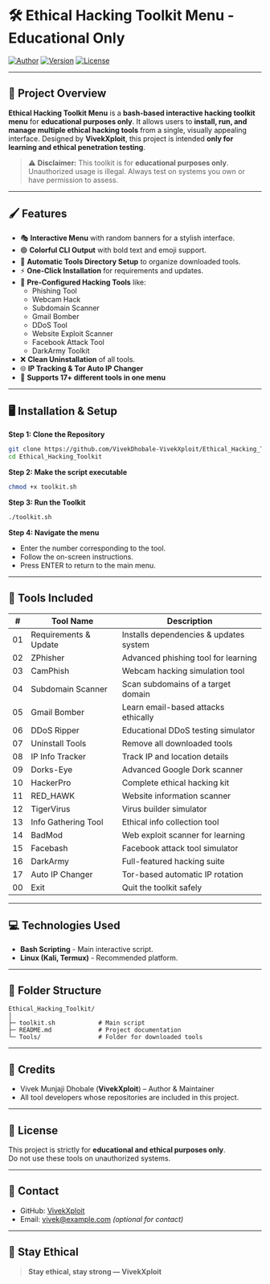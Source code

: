 # 🛠️ Ethical Hacking Toolkit Menu - Educational Only

[![Author](https://img.shields.io/badge/Author-VivekXploit-blue?style=for-the-badge)](https://github.com/VivekXploit)
[![Version](https://img.shields.io/badge/Version-V1.0-green?style=for-the-badge)](https://github.com/VivekXploit)
[![License](https://img.shields.io/badge/License-Educational-orange?style=for-the-badge)](https://github.com/VivekXploit)

---

## 🎨 Project Overview

**Ethical Hacking Toolkit Menu** is a **bash-based interactive hacking toolkit menu** for **educational purposes only**. It allows users to **install, run, and manage multiple ethical hacking tools** from a single, visually appealing interface. Designed by **VivekXploit**, this project is intended **only for learning and ethical penetration testing**.

> ⚠️ **Disclaimer:** This toolkit is for **educational purposes only**. Unauthorized usage is illegal. Always test on systems you own or have permission to assess.

---

## 🖌️ Features

- 🎭 **Interactive Menu** with random banners for a stylish interface.
- 🟢 **Colorful CLI Output** with bold text and emoji support.
- 📂 **Automatic Tools Directory Setup** to organize downloaded tools.
- ⚡ **One-Click Installation** for requirements and updates.
- 🔧 **Pre-Configured Hacking Tools** like:
  - Phishing Tool
  - Webcam Hack
  - Subdomain Scanner
  - Gmail Bomber
  - DDoS Tool
  - Website Exploit Scanner
  - Facebook Attack Tool
  - DarkArmy Toolkit
- ❌ **Clean Uninstallation** of all tools.
- 🌐 **IP Tracking & Tor Auto IP Changer**
- 🧰 **Supports 17+ different tools in one menu**

---

## 🖥️ Installation & Setup

**Step 1: Clone the Repository**
```bash
git clone https://github.com/VivekDhobale-VivekXploit/Ethical_Hacking_Toolkit.git
cd Ethical_Hacking_Toolkit
```

**Step 2: Make the script executable**
```bash
chmod +x toolkit.sh
```

**Step 3: Run the Toolkit**
```bash
./toolkit.sh
```

**Step 4: Navigate the menu**
- Enter the number corresponding to the tool.
- Follow the on-screen instructions.
- Press ENTER to return to the main menu.

---

## 🔧 Tools Included

| #  | Tool Name | Description |
|----|-----------|-------------|
| 01 | Requirements & Update | Installs dependencies & updates system |
| 02 | ZPhisher | Advanced phishing tool for learning |
| 03 | CamPhish | Webcam hacking simulation tool |
| 04 | Subdomain Scanner | Scan subdomains of a target domain |
| 05 | Gmail Bomber | Learn email-based attacks ethically |
| 06 | DDoS Ripper | Educational DDoS testing simulator |
| 07 | Uninstall Tools | Remove all downloaded tools |
| 08 | IP Info Tracker | Track IP and location details |
| 09 | Dorks-Eye | Advanced Google Dork scanner |
| 10 | HackerPro | Complete ethical hacking kit |
| 11 | RED_HAWK | Website information scanner |
| 12 | TigerVirus | Virus builder simulator |
| 13 | Info Gathering Tool | Ethical info collection tool |
| 14 | BadMod | Web exploit scanner for learning |
| 15 | Facebash | Facebook attack tool simulator |
| 16 | DarkArmy | Full-featured hacking suite |
| 17 | Auto IP Changer | Tor-based automatic IP rotation |
| 00 | Exit | Quit the toolkit safely |

---


## 💻 Technologies Used

- **Bash Scripting** - Main interactive script.
- **Linux (Kali, Termux)** - Recommended platform.

---

## 📂 Folder Structure

```
Ethical_Hacking_Toolkit/
│
├─ toolkit.sh            # Main script
├─ README.md             # Project documentation
└─ Tools/                # Folder for downloaded tools
```

---

## 🌟 Credits

- Vivek Munjaji Dhobale (**VivekXploit**) – Author & Maintainer  
- All tool developers whose repositories are included in this project.

---

## 📜 License

This project is strictly for **educational and ethical purposes only**.  
Do not use these tools on unauthorized systems.

---

## 💬 Contact

- GitHub: [VivekXploit](https://github.com/VivekXploit)  
- Email: vivek@example.com *(optional for contact)*

---

## 🚀 Stay Ethical

> **Stay ethical, stay strong — VivekXploit**

